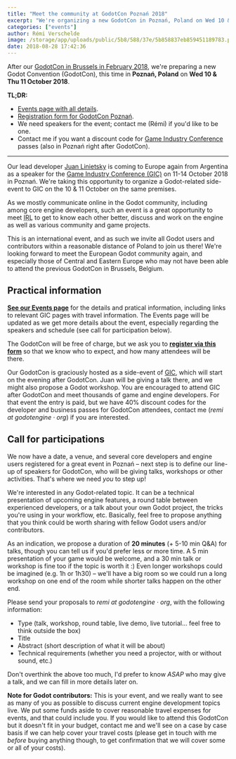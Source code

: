 ```yaml
---
title: "Meet the community at GodotCon Poznań 2018"
excerpt: "We're organizing a new GodotCon in Poznań, Poland on Wed 10 & Thu 11 October 2018, right before the Game Industry Conference (same location). Our lead developer Juan Linietsky will be there (flying in from Argentina), as well as many other core developers and Godot users, and we'd love you to join us there!"
categories: ["events"]
author: Rémi Verschelde
image: /storage/app/uploads/public/5b8/588/37e/5b858837eb859451189783.png
date: 2018-08-28 17:42:36
---
```


After our [GodotCon in Brussels in February 2018](/article/godotcon-2018-venue-and-call-proposals), we're preparing a new Godot Convention (GodotCon), this time in **Poznań, Poland** on **Wed 10 & Thu 11 October 2018**.

**TL;DR:**

- [Events page with all details](/events).
- [Registration form for GodotCon Poznań](https://framaforms.org/registration-godotcon-poznan-2018-1535467892).
- We need speakers for the event; contact me (Rémi) if you'd like to be one.
- Contact me if you want a discount code for [Game Industry Conference](https://gic.gd) passes (also in Poznań right after GodotCon).

------

Our lead developer [Juan Linietsky](https://github.com/reduz) is coming to Europe again from Argentina as a speaker for the [Game Industry Conference (GIC)](https://gic.gd) on 11-14 October 2018 in Poznań. We're taking this opportunity to organize a Godot-related side-event to GIC on the 10 & 11 October on the same premises.

As we mostly communicate online in the Godot community, including among core engine developers, such an event is a great opportunity to meet <abbr title="'In Real Life'">IRL</abbr> to get to know each other better, discuss and work on the engine as well as various community and game projects.

This is an international event, and as such we invite all Godot users and contributors within a reasonable distance of Poland to join us there! We're looking forward to meet the European Godot community again, and especially those of Central and Eastern Europe who may not have been able to attend the previous GodotCon in Brussels, Belgium.

## Practical information

[**See our Events page**](/events) for the details and pratical information, including links to relevant GIC pages with travel information. The Events page will be updated as we get more details about the event, especially regarding the speakers and schedule (see call for participation below).

The GodotCon will be free of charge, but we ask you to [**register via this form**](https://framaforms.org/registration-godotcon-poznan-2018-1535467892) so that we know who to expect, and how many attendees will be there.

Our GodotCon is graciously hosted as a side-event of [GIC](https://gic.gd), which will start on the evening after GodotCon. Juan will be giving a talk there, and we might also propose a Godot workshop. You are encouraged to attend GIC after GodotCon and meet thousands of game and engine developers. For that event the entry is paid, but we have 40% discount codes for the developer and business passes for GodotCon attendees, contact me (*remi at godotengine · org*) if you are interested.

## Call for participations

We now have a date, a venue, and several core developers and engine users registered for a great event in Poznań – next step is to define our line-up of speakers for GodotCon, who will be giving talks, workshops or other activities. That's where we need *you* to step up!

We're interested in any Godot-related topic. It can be a technical presentation of upcoming engine features, a round table between experienced developers, or a talk about your own Godot project, the tricks you're using in your workflow, etc. Basically, feel free to propose anything that you think could be worth sharing with fellow Godot users and/or contributors.

As an indication, we propose a duration of **20 minutes** (+ 5-10 min Q&A) for talks, though you can tell us if you'd prefer less or more time. A 5 min presentation of your game would be welcome, and a 30 min talk or workshop is fine too if the topic is worth it :) Even longer workshops could be imagined (e.g. 1h or 1h30) – we'll have a big room so we could run a long workshop on one end of the room while shorter talks happen on the other end.

Please send your proposals to *remi at godotengine · org*, with the following information:

- Type (talk, workshop, round table, live demo, live tutorial... feel free to think outside the box)
- Title
- Abstract (short description of what it will be about)
- Technical requirements (whether you need a projector, with or without sound, etc.)

Don't overthink the above too much, I'd prefer to know *ASAP* who may give a talk, and we can fill in more details later on.

**Note for Godot contributors:** This is your event, and we really want to see as many of you as possible to discuss current engine development topics live. We put some funds aside to cover reasonable travel expenses for events, and that could include you. If you would like to attend this GodotCon but it doesn't fit in your budget, contact me and we'll see on a case by case basis if we can help cover your travel costs (please get in touch with me *before* buying anything though, to get confirmation that we will cover some or all of your costs).